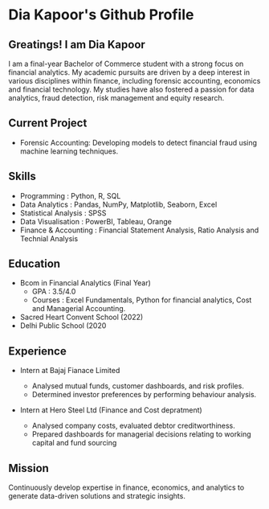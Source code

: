# Dia Kapoor's Github Profile
## Greatings! I am Dia Kapoor

I am a final-year Bachelor of Commerce student with a strong focus on financial analytics. My academic pursuits are driven by a deep interest in various disciplines within finance, including forensic accounting, economics and financial technology. My studies have also fostered a passion for data analytics, fraud detection, risk management and equity research.

## Current Project
- Forensic Accounting: Developing models to detect financial fraud using machine learning techniques.

## Skills 
- Programming : Python, R, SQL
- Data Analytics : Pandas, NumPy, Matplotlib, Seaborn, Excel
- Statistical Analysis : SPSS
- Data Visualisation : PowerBI, Tableau, Orange
- Finance & Accounting : Financial Statement Analysis, Ratio Analysis and Technial Analysis

## Education
- Bcom in Financial Analytics (Final Year)
  - GPA : 3.5/4.0
  - Courses : Excel Fundamentals, Python for financial analytics, Cost and Managerial Accounting.
- Sacred Heart Convent School (2022)
- Delhi Public School (2020

## Experience
- Intern at Bajaj Fianace Limited
  - Analysed mutual funds, customer dashboards, and risk profiles.
  - Determined investor preferences by performing behaviour analysis.

- Intern at Hero Steel Ltd (Finance and Cost depratment)
  - Analysed company costs, evaluated debtor creditworthiness.
  - Prepared dashboards for managerial decisions relating to working capital and fund sourcing

## Mission 
Continuously develop expertise in finance, economics, and analytics to generate data-driven solutions and strategic insights.


<!--
**diakapoor/diakapoor** is a ✨ _special_ ✨ repository because its `README.md` (this file) appears on your GitHub profile.

Here are some ideas to get you started:

- 🔭 I’m currently working on ...
- 🌱 I’m currently learning ...
- 👯 I’m looking to collaborate on ...
- 🤔 I’m looking for help with ...
- 💬 Ask me about ...
- 📫 How to reach me: ...
- 😄 Pronouns: ...
- ⚡ Fun fact: ...
-->
